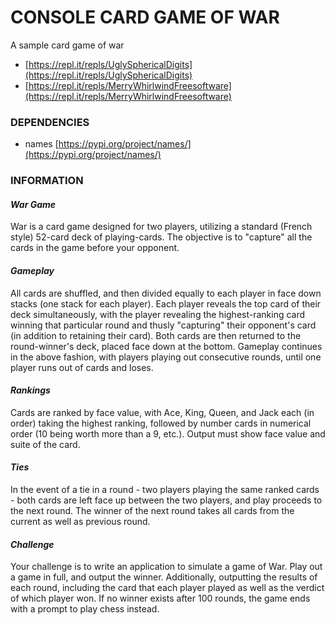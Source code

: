 # CONSOLE CARD GAME OF WAR

A sample card game of war

- [https://repl.it/repls/UglySphericalDigits](https://repl.it/repls/UglySphericalDigits)
- [https://repl.it/repls/MerryWhirlwindFreesoftware](https://repl.it/repls/MerryWhirlwindFreesoftware)

### DEPENDENCIES

- names [https://pypi.org/project/names/](https://pypi.org/project/names/)

### INFORMATION

#### *War Game*
War is a card game designed for two players, 
utilizing a standard (French style) 52-card deck of playing-cards. 
The objective is to "capture" all the cards in the game before your opponent.
#### *Gameplay*
All cards are shuffled, and then divided equally to each player in face down stacks (one stack for each player). Each player reveals the top card of their deck simultaneously, with the player revealing the highest-ranking card winning that particular round and thusly "capturing" their opponent's card (in addition to retaining their card). Both cards are then returned to the round-winner's deck, placed face down at the bottom. Gameplay continues in the above fashion, with players playing out consecutive rounds, until one player runs out of cards and loses.
#### *Rankings*
Cards are ranked by face value, with Ace, King, Queen, and Jack each (in order) taking the highest ranking, followed by number cards in numerical order (10 being worth more than a 9, etc.). Output must show face value and suite of the card.
#### *Ties*
In the event of a tie in a round - two players playing the same ranked cards - both cards are left face up between the two players, and play proceeds to the next round. The winner of the next round takes all cards from the current as well as previous round.
#### *Challenge*
Your challenge is to write an application to simulate a game of War. Play out a game in full, and output the winner. Additionally, outputting the results of each round, including the card that each player played as well as the verdict of which player won. If no winner exists after 100 rounds, the game ends with a prompt to play chess instead.
